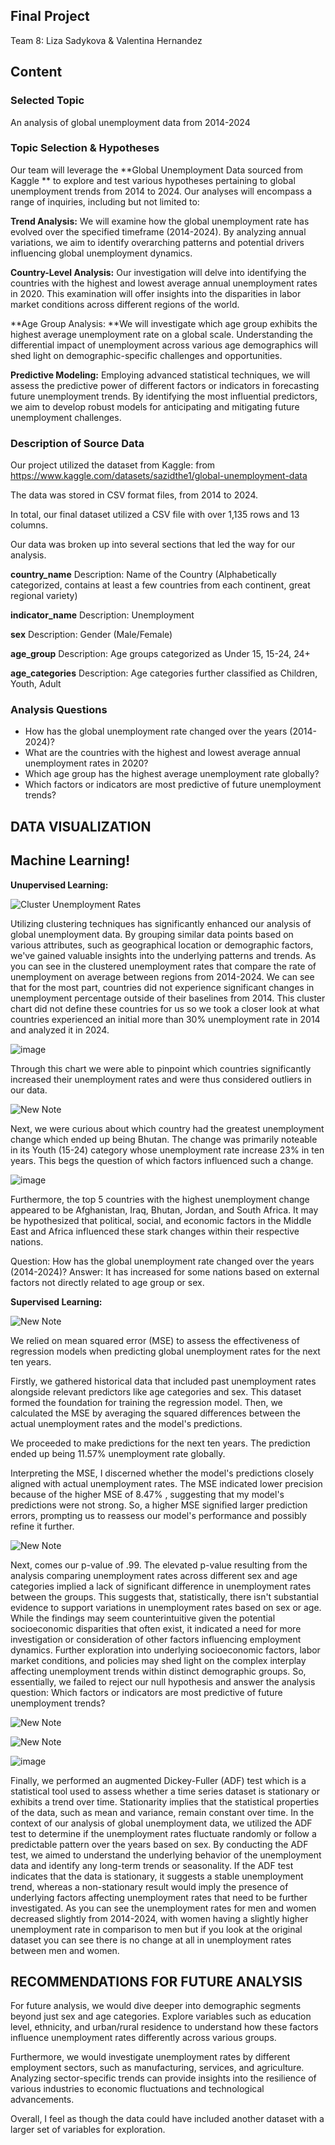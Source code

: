 ## Final Project

Team 8: Liza Sadykova & Valentina Hernandez

## Content
### Selected Topic
An analysis of global unemployment data from 2014-2024

### Topic Selection & Hypotheses

Our team will leverage the **Global Unemployment Data sourced from Kaggle ** to explore and test various hypotheses pertaining to global unemployment trends from 2014 to 2024. Our analyses will encompass a range of inquiries, including but not limited to:

**Trend Analysis:** We will examine how the global unemployment rate has evolved over the specified timeframe (2014-2024). By analyzing annual variations, we aim to identify overarching patterns and potential drivers influencing global unemployment dynamics.

**Country-Level Analysis:** Our investigation will delve into identifying the countries with the highest and lowest average annual unemployment rates in 2020. This examination will offer insights into the disparities in labor market conditions across different regions of the world.

**Age Group Analysis: **We will investigate which age group exhibits the highest average unemployment rate on a global scale. Understanding the differential impact of unemployment across various age demographics will shed light on demographic-specific challenges and opportunities.

**Predictive Modeling:** Employing advanced statistical techniques, we will assess the predictive power of different factors or indicators in forecasting future unemployment trends. By identifying the most influential predictors, we aim to develop robust models for anticipating and mitigating future unemployment challenges.

### Description of Source Data
Our project utilized the dataset from Kaggle: from https://www.kaggle.com/datasets/sazidthe1/global-unemployment-data

The data was stored in CSV format files, from 2014 to 2024. 

In total, our final dataset utilized a CSV file with over 1,135 rows and 13 columns.

Our data was broken up into several sections that led the way for our analysis. 

**country_name**
    Description: Name of the Country (Alphabetically categorized, contains at least a few countries from each continent, great regional variety)

**indicator_name**
    Description: Unemployment

**sex**
    Description: Gender (Male/Female)

**age_group**
    Description: Age groups categorized as Under 15, 15-24, 24+

**age_categories**
    Description: Age categories further classified as Children, Youth, Adult


### Analysis Questions

- How has the global unemployment rate changed over the years (2014-2024)?
- What are the countries with the highest and lowest average annual unemployment rates in 2020?
- Which age group has the highest average unemployment rate globally?
- Which factors or indicators are most predictive of future unemployment trends?

## DATA VISUALIZATION


## Machine Learning!

**Unupervised Learning:**

![Cluster Unemployment Rates](https://github.com/lizasadykova/Project-4/assets/142169119/a2b650a8-30f7-4c62-a6e9-ff4d94150e62)

Utilizing clustering techniques has significantly enhanced our analysis of global unemployment data. By grouping similar data points based on various attributes, such as geographical location or demographic factors, we've gained valuable insights into the underlying patterns and trends. As you can see in the clustered unemployment rates that compare the rate of unemployment on average between regions from 2014-2024. We can see that for the most part, countries did not experience significant changes in unemployment percentage outside of their baselines from 2014. This cluster chart did not define these countries for us so we took a closer look at what countries experienced an initial more than 30% unemployment rate in 2014 and analyzed it in 2024.

    
![image](https://github.com/lizasadykova/Project-4/assets/142169119/a6ca810c-a163-46e6-ae07-e8bd27dba7f5)


Through this chart we were able to pinpoint which countries significantly increased their unemployment rates and were thus considered outliers in our data. 


![New Note](https://github.com/lizasadykova/Project-4/assets/142169119/715a82e2-5cdd-4497-80d6-30268cecdc4d) 

Next, we were curious about which country had the greatest unemployment change which ended up being Bhutan. The change was primarily noteable in its Youth (15-24) category whose unemployment rate increase 23% in ten years. This begs the question of which factors influenced such a change.

![image](https://github.com/lizasadykova/Project-4/assets/142169119/fa270e86-fb1d-4458-a729-0665009bdbd4)


Furthermore, the top 5 countries with the highest unemployment change appeared to be Afghanistan, Iraq, Bhutan, Jordan, and South Africa. It may be hypothesized that political, social, and economic factors in the Middle East and Africa influenced these stark changes within their respective nations. 

Question: How has the global unemployment rate changed over the years (2014-2024)?
Answer: It has increased for some nations based on external factors not directly related to age group or sex.

**Supervised Learning:**


![New Note](https://github.com/lizasadykova/Project-4/assets/142169119/a2397711-6641-4476-a025-cfe57f10f9fe)

We relied on mean squared error (MSE) to assess the effectiveness of regression models when predicting global unemployment rates for the next ten years. 

Firstly, we gathered historical data that included past unemployment rates alongside relevant predictors like age categories and sex. This dataset formed the foundation for training the regression model. Then, we calculated the MSE by averaging the squared differences between the actual unemployment rates and the model's predictions.

We proceeded to make predictions for the next ten years. The prediction ended up being 11.57% unemployment rate globally.

Interpreting the MSE, I discerned whether the model's predictions closely aligned with actual unemployment rates. The MSE indicated lower precision because of the higher MSE of 8.47% , suggesting that my model's predictions were not strong. So, a higher MSE signified larger prediction errors, prompting us to reassess our model's performance and possibly refine it further.


![New Note](https://github.com/lizasadykova/Project-4/assets/142169119/b06ed2eb-7cb8-4fcc-9fe6-0e94840715c9)

Next, comes our p-value of .99. The elevated p-value resulting from the analysis comparing unemployment rates across different sex and age categories implied a lack of significant difference in unemployment rates between the groups. This suggests that, statistically, there isn't substantial evidence to support variations in unemployment rates based on sex or age. While the findings may seem counterintuitive given the potential socioeconomic disparities that often exist, it indicated a need for more investigation or consideration of other factors influencing employment dynamics. Further exploration into underlying socioeconomic factors, labor market conditions, and policies may shed light on the complex interplay affecting unemployment trends within distinct demographic groups. So, essentially, we failed to reject our null hypothesis and answer the analysis question: Which factors or indicators are most predictive of future unemployment trends? 

![New Note](https://github.com/lizasadykova/Project-4/assets/142169119/d0863481-3631-4bae-be40-ff95541c8f6f)

![New Note](https://github.com/lizasadykova/Project-4/assets/142169119/a2db4b1b-b2ab-4923-b317-b8739540ef46)

![image](https://github.com/lizasadykova/Project-4/assets/142169119/40917108-97f5-492b-8cd0-39475d7caef8)

Finally, we performed an augmented Dickey-Fuller (ADF) test which is a statistical tool used to assess whether a time series dataset is stationary or exhibits a trend over time. Stationarity implies that the statistical properties of the data, such as mean and variance, remain constant over time. In the context of our analysis of global unemployment data, we utilized the ADF test to determine if the unemployment rates fluctuate randomly or follow a predictable pattern over the years based on sex. By conducting the ADF test, we aimed to understand the underlying behavior of the unemployment data and identify any long-term trends or seasonality. If the ADF test indicates that the data is stationary, it suggests a stable unemployment trend, whereas a non-stationary result would imply the presence of underlying factors affecting unemployment rates that need to be further investigated. As you can see the unemployment rates for men and women decreased slightly from 2014-2024, with women having a slightly higher unemployment rate in comparison to men but if you look at the original dataset you can see there is no change at all in unemployment rates between men and women.


## RECOMMENDATIONS FOR FUTURE ANALYSIS

For future analysis, we would dive deeper into demographic segments beyond just sex and age categories. Explore variables such as education level, ethnicity, and urban/rural residence to understand how these factors influence unemployment rates differently across various groups.

Furthermore, we would investigate unemployment rates by different employment sectors, such as manufacturing, services, and agriculture. Analyzing sector-specific trends can provide insights into the resilience of various industries to economic fluctuations and technological advancements.

Overall, I feel as though the data could have included another dataset with a larger set of variables for exploration.



